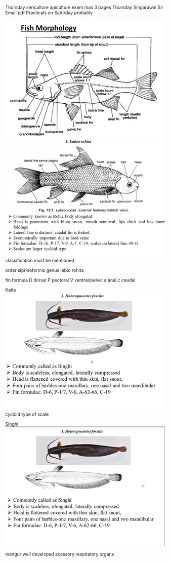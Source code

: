 Thursday
sericulture
apiculture
exam
max 3 pages
Thursday
Singarawal Sir
Email pdf
Practicals on Saturday probably


![img.png](img.png)
![img_1.png](img_1.png)
classification must be mentioned

order siprinoformis
genus lebio
rohita

fin formula
D dorsal
P pectoral
V ventral/pelvic
a anal
c caudal

Katla
![img_2.png](img_2.png)
cycloid type of scale


Singhi
![img_3.png](img_3.png)


mangur well developed acessory respiratory organs

